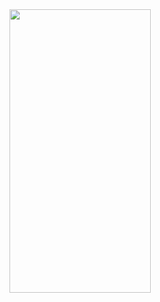 
<img src="https://user-images.githubusercontent.com/113818392/200130879-5fd99ebe-2a92-4d0e-97c4-de1c8b733c3b.jpg"  height = "500" width = "250">
